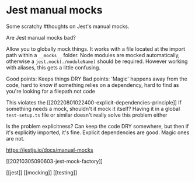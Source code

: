 # Jest manual mocks

Some scratchy #thoughts on Jest's manual mocks.

Are Jest manual mocks bad?

Allow you to globally mock things. It works with a file located at the import path within a `__mocks__` folder.
Node modules are mocked automatically, otherwise a `jest.mock(./moduleName)` should be required.
However working with aliases, this gets a little confusing.

Good points: Keeps things DRY
Bad points: 'Magic' happens away from the code, hard to know if something relies on a dependency, hard to find as you're looking for a filepath not code

This violates the [[20220801022400-explicit-dependencies-principle]]
If something needs a mock, shouldn't it mock it itself?
Having it in a global `test-setup.ts` file or similar doesn't really solve this problem either

Is the problem explicitness? Can keep the code DRY somewhere, but then if it's explicitly imported, it's fine. Explicit dependencies are good. Magic ones are not.

https://jestjs.io/docs/manual-mocks

[[20210305090603-jest-mock-factory]]

[[jest]]
[[mocking]]
[[testing]]